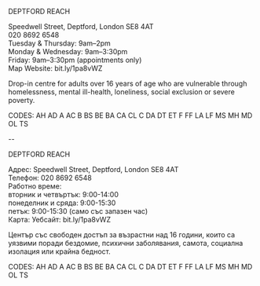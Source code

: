 DEPTFORD REACH

Speedwell Street, Deptford, London SE8 4AT  
020 8692 6548  
Tuesday & Thursday: 9am–2pm  
Monday & Wednesday: 9am–3:30pm  
Friday: 9am–3:30pm (appointments only)  
Map   Website: bit.ly/1pa8vWZ  

Drop-in centre for adults over 16 years of age who are vulnerable through homelessness, mental ill-health, loneliness, social exclusion or severe poverty.

CODES: AH AD A AC B BS BE BA CA CL C DA DT ET F FF LA LF MS MH MD OL TS

--

DEPTFORD REACH

Адрес: Speedwell Street, Deptford, London SE8 4AT  
Телефон: 020 8692 6548  
Работно време:  
вторник и четвъртък: 9:00-14:00  
понеделник и сряда: 9:00-15:30  
петък: 9:00-15:30 (само със запазен час)  
Карта: Уебсайт: bit.ly/1pa8vWZ  

Център със свободен достъп за възрастни над 16 години, които са уязвими поради бездомие, психични заболявания, самота, социална изолация или крайна бедност.

CODES: AH AD A AC B BS BE BA CA CL C DA DT ET F FF LA LF MS MH MD OL TS
